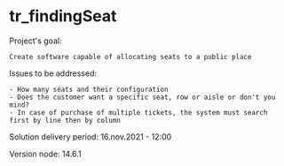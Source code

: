 # tr_findingSeat
Project's goal:

    Create software capable of allocating seats to a public place

Issues to be addressed:

    - How many seats and their configuration
    - Does the customer want a specific seat, row or aisle or don't you mind?
    - In case of purchase of multiple tickets, the system must search first by line then by column


Solution delivery period:
    16.nov.2021 - 12:00

Version node: 14.6.1
